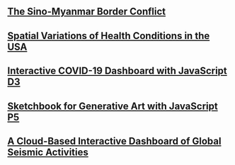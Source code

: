 <!-- This is a comment to prevent the first line from being interpreted as a title -->

## [The Sino-Myanmar Border Conflict](https://storymaps.arcgis.com/stories/672602e5a37b4643a121110efa7d855a)

## [Spatial Variations of Health Conditions in the USA](../assets/ds_pre.pdf)

## [Interactive COVID-19 Dashboard with JavaScript D3](https://observablehq.com/d/b0fdbacaccbc7f7c)

## [Sketchbook for Generative Art with JavaScript P5](https://csci467-s23.github.io/sketchbook-emilyzhou112/)

## [A Cloud-Based Interactive Dashboard of Global Seismic Activities](https://junyi2022.github.io/earthquaker/)

